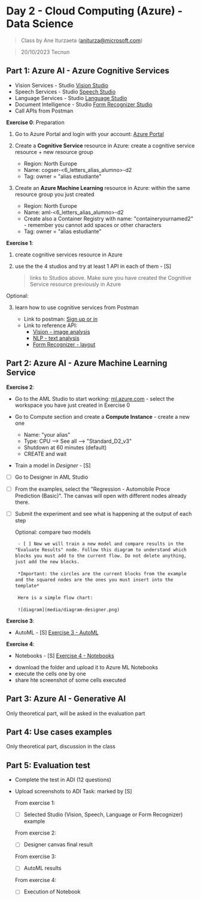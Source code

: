 # Day 2 - Cloud Computing (Azure) - Data Science

> Class by Ane Iturzaeta (aniturza@microsoft.com)

> 20/10/2023 Tecnun

## Part 1: Azure AI - Azure Cognitive Services

* Vision Services - Studio [Vision Studio](https://portal.vision.cognitive.azure.com/gallery/featured)
* Speech Services - Studio [Speech Studio](https://speech.microsoft.com/portal)
* Language Services - Studio [Language Studio](https://language.cognitive.azure.com/)
* Document Intelligence - Studio [Form Recognizer Studio](https://formrecognizer.appliedai.azure.com/studio)
* Call APIs from Postman

**Exercise 0**: Preparation

1.  Go to Azure Portal and login with your account: [Azure Portal](https://portal.azure.com/)

2. Create a **Cognitive Service** resource in Azure: create a cognitive service resource + new resource group
	- Region: North Europe
	- Name: cogser-<6_letters_alias_alumno>-d2
	- Tag: owner = "alias estudiante"

2. Create an **Azure Machine Learning** resource in Azure: within the same resource group you just created
	-  Region: North Europe
	- Name: aml-<6_letters_alias_alumno>-d2
	- Create also a Container Registry with name: "containeryournamed2" - remember you cannot add spaces or other characters
	- Tag: owner = "alias estudiante"


**Exercise 1**: 

1. create cognitive services resource in Azure
2. use the the 4 studios and try at least 1 API in each of them - [S]

	> links to Studios above. Make sure you have created the Cognitive Service resource previously in Azure

Optional:

3. learn how to use cognitive services from Postman 

	* Link to postman: [Sign up or in](https://www.postman.com/)
	* Link to reference API: 
		* [Vision - image analysis](https://learn.microsoft.com/en-us/rest/api/computervision/2023-02-01-preview/image-analysis/analyze?tabs=HTTP)
		* [NLP - text analysis](https://learn.microsoft.com/en-us/rest/api/language/2023-04-15-preview/text-analysis-runtime/analyze-text?tabs=HTTP)
		* [Form Recognizer - layout](https://learn.microsoft.com/en-us/azure/ai-services/document-intelligence/quickstarts/get-started-sdks-rest-api?view=doc-intel-3.1.0&pivots=programming-language-rest-apie)


## Part 2: Azure AI - Azure Machine Learning Service

**Exercise 2**:

* Go to the AML Studio to start working: [ml.azure.com](https://ml.azure.com/) - select the workspace you have just created in Exercise 0

* Go to Compute section and create a **Compute Instance** - create a new one
	- Name: "your alias"
	- Type: CPU --> See all --> "Standard_D2_v3"
	- Shutdown at 60 minutes (default)
	- CREATE and wait

* Train a model in *Designer* - [S]
 - [ ] Go to Designer in AML Studio 
 - [ ] From the examples, select the "Regression - Automobile Proce Prediction (Basic)". The canvas will open with different nodes already there. 
 - [ ] Submit the experiment and see what is happening at the output of each step


	Optional: compare two models

		- [ ] Now we will train a new model and compare results in the "Evaluate Results" node. Follow this diagram to understand which blocks you must add to the current flow. Do not delete anything, just add the new blocks.  

		*Important: the circles are the current blocks from the example and the squared nodes are the ones you must insert into the template*

		Here is a simple flow chart:

		![diagram](media/diagram-designer.png)


**Exercise 3**:

* AutoML - [S]
[Exercise 3 - AutoML](https://learn.microsoft.com/en-us/azure/machine-learning/tutorial-first-experiment-automated-ml?view=azureml-api-2) 


**Exercise 4**:

* Notebooks - [S]
[Exercise 4 - Notebooks](https://github.com/murggu/tecnun-cc-23/day2/Exercise4-notebooks) 

- download the folder and upload it to Azure ML Notebooks
- execute the cells one by one
- share hte screenshot of some cells executed

## Part 3: Azure AI - Generative AI

Only theoretical part, will be asked in the evaluation part

## Part 4: Use cases examples

Only theoretical part, discussion in the class

## Part 5: Evaluation test

* Complete the test in ADI (12 questions)

* Upload screenshots to ADI Task: marked by [S]

	From exercise 1: 

	- [ ] Selected Studio (Vision, Speech, Language or Form Recognizer) example

	From exercise 2:

	- [ ] Designer canvas final result

	From exercise 3:

	- [ ] AutoML results

	From exercise 4:

	- [ ] Execution of Notebook
